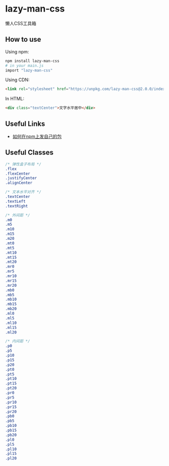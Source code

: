 # lazy-man-css
懒人CSS工具箱

## How to use

Using npm:
```sh
npm install lazy-man-css
# in your main.js
import "lazy-man-css"
```

Using CDN:
```html
<link rel="stylesheet" href="https://unpkg.com/lazy-man-css@2.0.0/index.css">
```

In HTML:
```html
<div class="textCenter">文字水平居中</div>
```

## Useful Links

- [如何在npm上发自己的包](https://zhuanlan.zhihu.com/p/215842050)

## Useful Classes

```css
/* 弹性盒子布局 */
.flex
.flexCenter
.justifyCenter
.alignCenter

/* 文本水平对齐 */
.textCenter
.textLeft
.textRight

/* 外间距 */
.m0
.m5
.m10
.m15
.m20
.mt0
.mt5
.mt10
.mt15
.mt20
.mr0
.mr5
.mr10
.mr15
.mr20
.mb0
.mb5
.mb10
.mb15
.mb20
.ml0
.ml5
.ml10
.ml15
.ml20

/* 内间距 */
.p0
.p5
.p10
.p15
.p20
.pt0
.pt5
.pt10
.pt15
.pt20
.pr0
.pr5
.pr10
.pr15
.pr20
.pb0
.pb5
.pb10
.pb15
.pb20
.pl0
.pl5
.pl10
.pl15
.pl20
```